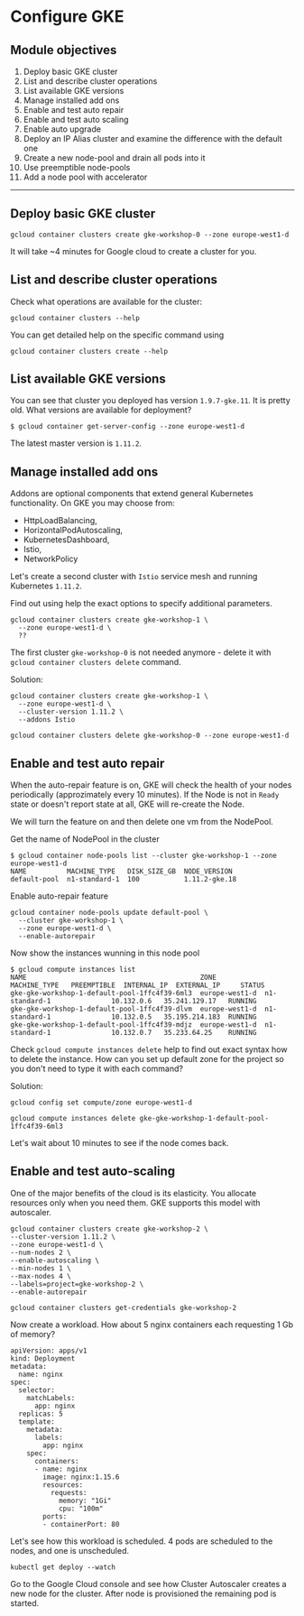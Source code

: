 Configure GKE
=============

Module objectives
-----------------

1. Deploy basic GKE cluster
1. List and describe cluster operations
1. List available GKE versions
1. Manage installed add ons
1. Enable and test auto repair
1. Enable and test auto scaling
1. Enable auto upgrade
1. Deploy an IP Alias cluster and examine the difference with the default one
1. Create a new node-pool and drain all pods into it
1. Use preemptible node-pools
1. Add a node pool with accelerator

---

## Deploy basic GKE cluster

```
gcloud container clusters create gke-workshop-0 --zone europe-west1-d
```

It will take ~4 minutes for Google cloud to create a cluster for you.

## List and describe cluster operations

Check what operations are available for the cluster:

```
gcloud container clusters --help
```

You can get detailed help on the specific command using

```
gcloud container clusters create --help
```

## List available GKE versions

You can see that cluster you deployed has version `1.9.7-gke.11`. It is pretty old. What versions are available for deployment?

```
$ gcloud container get-server-config --zone europe-west1-d
```

The latest master version is `1.11.2`.

## Manage installed add ons

Addons are optional components that extend general Kubernetes functionality. On GKE you may choose from:

- HttpLoadBalancing, 
- HorizontalPodAutoscaling, 
- KubernetesDashboard,
- Istio, 
- NetworkPolicy

Let's create a second cluster with `Istio` service mesh and running Kubernetes `1.11.2`.

Find out using help the exact options to specify additional parameters.

```
gcloud container clusters create gke-workshop-1 \
  --zone europe-west1-d \
  ??
```

The first cluster `gke-workshop-0` is not needed anymore - delete it with `gcloud container clusters delete` command.

Solution:

```
gcloud container clusters create gke-workshop-1 \
  --zone europe-west1-d \
  --cluster-version 1.11.2 \
  --addons Istio

gcloud container clusters delete gke-workshop-0 --zone europe-west1-d
```

## Enable and test auto repair

When the auto-repair feature is on, GKE will check the health of your nodes periodically (approzimately every 10 minutes). If the Node is not in `Ready` state or doesn't report state at all, GKE will re-create the Node.

We will turn the feature on and then delete one vm from the NodePool.

Get the name of NodePool in the cluster

```
$ gcloud container node-pools list --cluster gke-workshop-1 --zone europe-west1-d
NAME          MACHINE_TYPE   DISK_SIZE_GB  NODE_VERSION
default-pool  n1-standard-1  100           1.11.2-gke.18
```

Enable auto-repair feature

```
gcloud container node-pools update default-pool \
  --cluster gke-workshop-1 \
  --zone europe-west1-d \
  --enable-autorepair
```

Now show the instances wunning in this node pool

```
$ gcloud compute instances list
NAME                                           ZONE            MACHINE_TYPE   PREEMPTIBLE  INTERNAL_IP  EXTERNAL_IP     STATUS
gke-gke-workshop-1-default-pool-1ffc4f39-6ml3  europe-west1-d  n1-standard-1               10.132.0.6   35.241.129.17   RUNNING
gke-gke-workshop-1-default-pool-1ffc4f39-dlvm  europe-west1-d  n1-standard-1               10.132.0.5   35.195.214.183  RUNNING
gke-gke-workshop-1-default-pool-1ffc4f39-mdjz  europe-west1-d  n1-standard-1               10.132.0.7   35.233.64.25    RUNNING
```

Check `gcloud compute instances delete` help to find out exact syntax how to delete the instance. How can you set up default zone for the project so you don't need to type it with each command?

Solution:

```
gcloud config set compute/zone europe-west1-d

gcloud compute instances delete gke-gke-workshop-1-default-pool-1ffc4f39-6ml3
```

Let's wait about 10 minutes to see if the node comes back.

## Enable and test auto-scaling

One of the major benefits of the cloud is its elasticity. You allocate resources only when you need them. GKE supports this model with autoscaler.

```
gcloud container clusters create gke-workshop-2 \
--cluster-version 1.11.2 \
--zone europe-west1-d \
--num-nodes 2 \
--enable-autoscaling \
--min-nodes 1 \
--max-nodes 4 \
--labels=project=gke-workshop-2 \
--enable-autorepair
```

```
gcloud container clusters get-credentials gke-workshop-2 
```

Now create a workload. How about 5 nginx containers each requesting 1 Gb of memory?

```
apiVersion: apps/v1
kind: Deployment
metadata:
  name: nginx
spec:
  selector:
    matchLabels:
      app: nginx
  replicas: 5
  template:
    metadata:
      labels:
        app: nginx
    spec:
      containers:
      - name: nginx
        image: nginx:1.15.6
        resources:
          requests:
            memory: "1Gi"
            cpu: "100m"
        ports:
        - containerPort: 80
```

Let's see how this workload is scheduled. 4 pods are scheduled to the nodes, and one is unscheduled.

```
kubectl get deploy --watch
```

Go to the Google Cloud console and see how Cluster Autoscaler creates a new node for the cluster. After node is provisioned the remaining pod is started.
